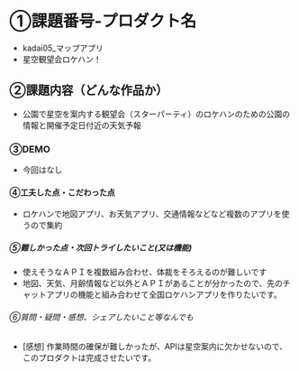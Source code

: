 # ①課題番号-プロダクト名
- kadai05_マップアプリ
- 星空観望会ロケハン！

## ②課題内容（どんな作品か）
- 公園で星空を案内する観望会（スターパーティ）のロケハンのための公園の情報と開催予定日付近の天気予報
### ③DEMO
- 今回はなし

#### ④工夫した点・こだわった点
- ロケハンで地図アプリ、お天気アプリ、交通情報などなど複数のアプリを使うので集約

##### ⑤難しかった点・次回トライしたいこと(又は機能)
- 使えそうなＡＰＩを複数組み合わせ、体裁をそろえるのが難しいです
- 地図、天気、月齢情報など以外とＡＰＩがあることが分かったので、先のチャットアプリの機能と組み合わせて全国ロケハンアプリを作りたいです。

###### ⑥質問・疑問・感想、シェアしたいこと等なんでも
- [感想] 作業時間の確保が難しかったが、APIは星空案内に欠かせないので、このプロダクトは完成させたいです。
